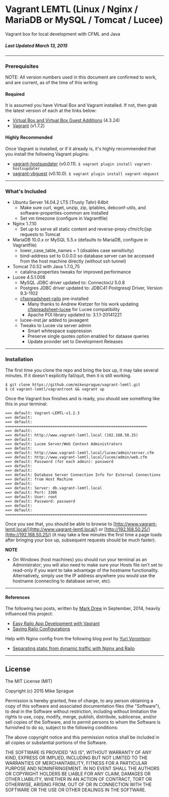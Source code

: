 # Vagrant LEMTL (Linux / Nginx / MariaDB or MySQL / Tomcat / Lucee)
Vagrant box for local development with CFML and Java

##### Last Updated March 13, 2015
---

### Prerequisites
NOTE: All version numbers used in this document are confirmed to work, and are current, as of the time of this writing

#### Required
It is assumed you have Virtual Box and Vagrant installed. If not, then grab the latest version of each at the links below:
* [Virtual Box and Virtual Box Guest Additions](https://www.virtualbox.org/wiki/Downloads) (4.3.24)
* [Vagrant](https://www.vagrantup.com/downloads.html) (v1.7.2)

#### Highly Recommended
Once Vagrant is installed, or if it already is, it's highly recommended that you install the following Vagrant plugins:
* [vagrant-hostsupdater](https://github.com/cogitatio/vagrant-hostsupdater) (v0.0.11).
```$ vagrant plugin install vagrant-hostsupdater```
* [vagrant-vbguest](https://github.com/dotless-de/vagrant-vbguest) (v0.10.0).
```$ vagrant plugin install vagrant-vbguest```

---

### What's Included
* Ubuntu Server 14.04.2 LTS (Trusty Tahr) 64bit
	* Make sure curl, wget, unzip, zip, iptables, debconf-utils, and software-properties-common are installed
	* Set vm timezone (configure in Vagrantfile)
* Nginx 1.7.10
	* Set up to serve all static content and reverse-proxy cfm/cfc/jsp requests to Tomcat
* MariaDB 10.0.x or MySQL 5.5.x (defaults to MariaDB, configure in Vagrantfile)
	* lower_case_table_names = 1 (disables case sensitivity)
	* bind-address set to 0.0.0.0 so database server can be accessed from the host machine directly (without ssh tunnel)
* Tomcat 7.0.52 with Java 1.7.0_75
	* catalina.properties tweaks for improved performance
* Lucee 4.5.1.008
	* MySQL JDBC driver updated to: Connector/J 5.0.8
	* Postgres JDBC driver updated to: JDBC41 Postgresql Driver, Version 9.3-1102
	* [cfspreadsheet-railo](https://github.com/teamcfadvance/cfspreadsheet-railo) pre-installed
		* Many thanks to Andrew Kretzer for his work updating [cfspreadsheet-lucee](https://github.com/Leftbower/cfspreadsheet-lucee) for Lucee compatibility
		* Apache POI library updated to: 3.1.1-20141221
	* lucee-inst.jar added to javaagent
	* Tweaks to Lucee via server admin
		* Smart whitespace suppression
		* Preserve single quotes option enabled for dataase queries
		* Update provider set to Development Releases

---

### Installation
The first time you clone the repo and bring the box up, it may take several minutes. If it doesn't explicitly fail/quit, then it is still working.
```
$ git clone https://github.com/mikesprague/vagrant-lemtl.git
$ cd vagrant-lemtl/vagrantroot && vagrant up
```

Once the Vagrant box finishes and is ready, you should see something like this in your terminal:
```
==> default: Vagrant-LEMTL-v1.2.3
==> default:
==> default: ===============================================================
==> default:
==> default: http://www.vagrant-lemtl.local (192.168.50.25)
==> default:
==> default: Lucee Server/Web Context Administrators
==> default:
==> default: http://www.vagrant-lemtl.local/lucee/admin/server.cfm
==> default: http://www.vagrant-lemtl.local/lucee/admin/web.cfm
==> default: Password (for each admin): password
==> default:
==> default:
==> default: Database Server Connection Info for External Connections
==> default: from Host Machine
==> default:
==> default: Server: db.vagrant-lemtl.local
==> default: Port: 3306
==> default: User: root
==> default: Password: password
==> default:
==> default: ===============================================================
```
Once you see that, you should be able to browse to [http://www.vagrant-lemtl.local/](http://www.vagrant-lemtl.local/)
or [http://192.168.50.25/](http://192.168.50.25/)
(it may take a few minutes the first time a page loads after bringing your box up, subsequent requests should be much faster).

**NOTE**
* On Windows (host machines) you should run your terminal as an Administrator; you will also need to make sure your Hosts file isn't set to read-only if you want to take advantage of the hostname functionality. Alternatively, simply use the IP address anywhere you would use the hostname (connecting to database server, etc).

---

#### References
The following two posts, written by [Mark Drew](http://www.markdrew.co.uk/blog/) in September, 2014, heavily influenced this project:
* [Easy Railo App Development with Vagrant](http://blog.cmdbase.io/easy-railo-development-with-vagrant/)
* [Saving Railo Configurations](http://blog.cmdbase.io/saving-railo-configurations/)


Help with Nginx config from the following blog post by [Yuri Vorontsov](http://www.silverink.nl/):
* [Separating static from dynamic traffic with Nginx and Railo](http://www.silverink.nl/splitting-static-dynamic-traffic-nginx-railo/)

---

## License
The MIT License (MIT)

Copyright (c) 2015 Mike Sprague

Permission is hereby granted, free of charge, to any person obtaining a copy
of this software and associated documentation files (the "Software"), to deal
in the Software without restriction, including without limitation the rights
to use, copy, modify, merge, publish, distribute, sublicense, and/or sell
copies of the Software, and to permit persons to whom the Software is
furnished to do so, subject to the following conditions:

The above copyright notice and this permission notice shall be included in all
copies or substantial portions of the Software.

THE SOFTWARE IS PROVIDED "AS IS", WITHOUT WARRANTY OF ANY KIND, EXPRESS OR
IMPLIED, INCLUDING BUT NOT LIMITED TO THE WARRANTIES OF MERCHANTABILITY,
FITNESS FOR A PARTICULAR PURPOSE AND NONINFRINGEMENT. IN NO EVENT SHALL THE
AUTHORS OR COPYRIGHT HOLDERS BE LIABLE FOR ANY CLAIM, DAMAGES OR OTHER
LIABILITY, WHETHER IN AN ACTION OF CONTRACT, TORT OR OTHERWISE, ARISING FROM,
OUT OF OR IN CONNECTION WITH THE SOFTWARE OR THE USE OR OTHER DEALINGS IN THE
SOFTWARE.
